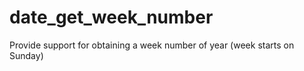 date_get_week_number
====================

Provide support for obtaining a week number of year (week starts on Sunday)
